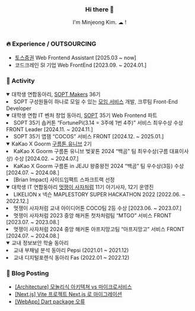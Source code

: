 <div align=center>
  <h3>Hi there 👋 </h3>
I'm Minjeong Kim. ☁ !
<br><br>
</div>


### 🔥 Experience / OUTSOURCING

* <a href='https://tossinvest.com/'>토스증권</a> Web Frontend Assistant [2025.03 ~ now]
* 코드크레인 SI 기업 Web FrontEnd [2023.09. ~ 2024.01.]


### 🚀 Activity

<details open>
  <summary>
    대학생 연합동아리, <a href='https://github.com/sopt-makers'>SOPT Makers</a> 36기
  </summary>
    <li>SOPT 구성원들이 하나로 모일 수 있는 <a href='https://github.com/sopt-makers/sopt-crew-frontend'>모임 서비스</a> 개발, 크루팀 Front-End Developer</li>

</details>

<details open>
  <summary>
    대학생 연합 IT 벤처 창업 동아리, <a href='https://sopt.org/'>SOPT</a> 35기 Web Frontend 파트
  </summary>
    <li> SOPT 35기 솝커톤  “FortunePi(3.14 = 3주에 1번 4주)” 서비스 최우수상 수상 FRONT Leader [2024.11. ~ 2024.11.] </li>
    <li> SOPT 35기 앱잼  “COCOS” 서비스 FRONT [2024.12. ~ 2025.01.] </li>
</details>

<details open>
  <summary>
    KaKao X Goorm <a href='https://9oormthon.university'>구름톤 유니브</a> 2기
  </summary>
    <li>KaKao X Goorm 구름톤 유니브 벚꽃톤 2024  “백곰” 팀 최우수상(구름 대표이사상) 수상 [2024.02. ~ 2024.07.]</li>
    <li>KaKao X Goorm 구름톤 in JEJU 왕중왕전 2024  “백곰” 팀 우수상(3등) 수상 [2024.07. ~ 2024.08.]</li>
    <li>[Brian Impact] 사이드임팩트 스파크트랙 선정</li>
</details>

<details open>
  <summary>
    대학생 IT 연합동아리 <a href='https://likelion.university'>멋쟁이 사자처럼</a> 11기 아기사자, 12기 운영진
  </summary>
      <li>LIKELION x 넥슨 MAPLESTORY SUPER HACKATHON 2022 [2022.06. ~ 2022.12.]</li>
      <li>멋쟁이 사자처럼 교내 아이디어톤 COCO팀 2등 수상 [2023.06. ~ 2023.07.]</li>
      <li>멋쟁이 사자처럼 2023 중앙 해커톤 첫차처럼팀 “MTGO” 서비스 FRONT [2023.07. ~ 2023.08.]</li>
      <li>멋쟁이 사자처럼 2024 중앙 해커톤 아프지망고팀 “아프지망고” 서비스 FRONT [2024.07. ~ 2024.08.]</li>
</details>

<details open>
  <summary>
    교내 정보보안 학술 동아리 
  </summary>
    <li> 교내 부채널 분석 동아리 Pepsi (2021.01 ~ 2021.12)</li>
   <li> 교내 디지털포렌식 동아리 Fas (2022.01 ~ 2022.12)</li>
</details>



### 🌱 Blog Posting

- [[Architecture] 모놀리식 아키텍쳐 vs 마이크로서비스](https://orange-mj.tistory.com/53)
- [[Next.js] Vite 프로젝트 Next.js 로 마이그레이션](https://orange-mj.tistory.com/48)
- [[WebApp] Dart package 오류](https://orange-mj.tistory.com/47)


